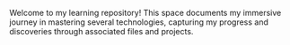 Welcome to my learning repository! This space documents my immersive journey in mastering several technologies, capturing my progress and discoveries through associated files and projects.
